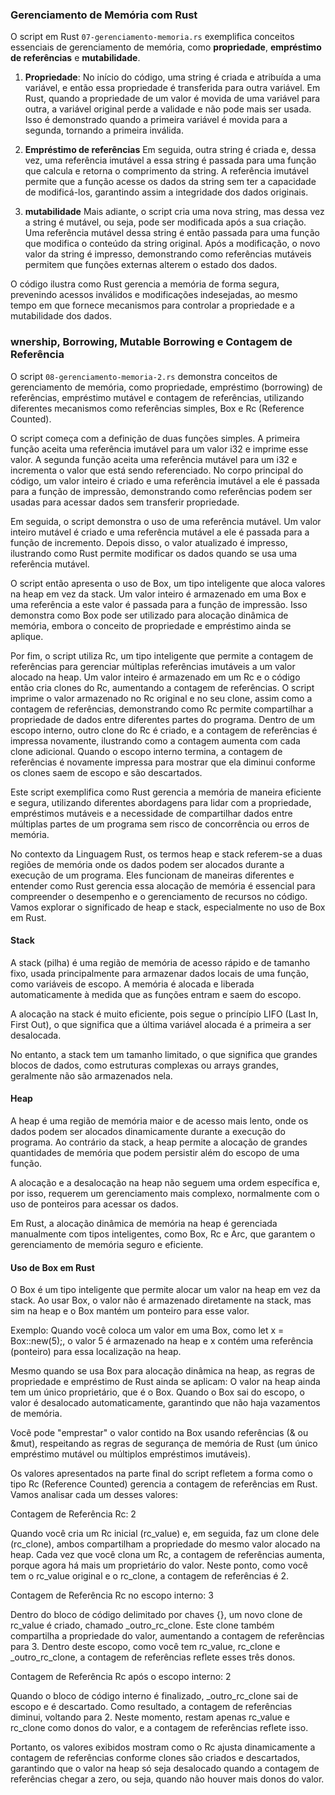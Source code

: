 ### Gerenciamento de Memória com Rust

O script em Rust `07-gerenciamento-memoria.rs` exemplifica conceitos essenciais de gerenciamento de memória, como **propriedade**, **empréstimo de referências** e **mutabilidade**.

1. **Propriedade**: No início do código, uma string é criada e atribuída a uma variável, e então essa propriedade é transferida para outra variável. Em Rust, quando a propriedade de um valor é movida de uma variável para outra, a variável original perde a validade e não pode mais ser usada. Isso é demonstrado quando a primeira variável é movida para a segunda, tornando a primeira inválida.

2. **Empréstimo de referências** Em seguida, outra string é criada e, dessa vez, uma referência imutável a essa string é passada para uma função que calcula e retorna o comprimento da string. A referência imutável permite que a função acesse os dados da string sem ter a capacidade de modificá-los, garantindo assim a integridade dos dados originais.

3. **mutabilidade** Mais adiante, o script cria uma nova string, mas dessa vez a string é mutável, ou seja, pode ser modificada após a sua criação. Uma referência mutável dessa string é então passada para uma função que modifica o conteúdo da string original. Após a modificação, o novo valor da string é impresso, demonstrando como referências mutáveis permitem que funções externas alterem o estado dos dados.

O código ilustra como Rust gerencia a memória de forma segura, prevenindo acessos inválidos e modificações indesejadas, ao mesmo tempo em que fornece mecanismos para controlar a propriedade e a mutabilidade dos dados.

### wnership, Borrowing, Mutable Borrowing e Contagem de Referência 

O script `08-gerenciamento-memoria-2.rs` demonstra conceitos de gerenciamento de memória, como propriedade, empréstimo (borrowing) de referências, empréstimo mutável e contagem de referências, utilizando diferentes mecanismos como referências simples, Box e Rc (Reference Counted).

O script começa com a definição de duas funções simples. A primeira função aceita uma referência imutável para um valor i32 e imprime esse valor. A segunda função aceita uma referência mutável para um i32 e incrementa o valor que está sendo referenciado. No corpo principal do código, um valor inteiro é criado e uma referência imutável a ele é passada para a função de impressão, demonstrando como referências podem ser usadas para acessar dados sem transferir propriedade.

Em seguida, o script demonstra o uso de uma referência mutável. Um valor inteiro mutável é criado e uma referência mutável a ele é passada para a função de incremento. Depois disso, o valor atualizado é impresso, ilustrando como Rust permite modificar os dados quando se usa uma referência mutável.

O script então apresenta o uso de Box, um tipo inteligente que aloca valores na heap em vez da stack. Um valor inteiro é armazenado em uma Box e uma referência a este valor é passada para a função de impressão. Isso demonstra como Box pode ser utilizado para alocação dinâmica de memória, embora o conceito de propriedade e empréstimo ainda se aplique.

Por fim, o script utiliza Rc, um tipo inteligente que permite a contagem de referências para gerenciar múltiplas referências imutáveis a um valor alocado na heap. Um valor inteiro é armazenado em um Rc e o código então cria clones do Rc, aumentando a contagem de referências. O script imprime o valor armazenado no Rc original e no seu clone, assim como a contagem de referências, demonstrando como Rc permite compartilhar a propriedade de dados entre diferentes partes do programa. Dentro de um escopo interno, outro clone do Rc é criado, e a contagem de referências é impressa novamente, ilustrando como a contagem aumenta com cada clone adicional. Quando o escopo interno termina, a contagem de referências é novamente impressa para mostrar que ela diminui conforme os clones saem de escopo e são descartados.

Este script exemplifica como Rust gerencia a memória de maneira eficiente e segura, utilizando diferentes abordagens para lidar com a propriedade, empréstimos mutáveis e a necessidade de compartilhar dados entre múltiplas partes de um programa sem risco de concorrência ou erros de memória.

No contexto da Linguagem Rust, os termos heap e stack referem-se a duas regiões de memória onde os dados podem ser alocados durante a execução de um programa. Eles funcionam de maneiras diferentes e entender como Rust gerencia essa alocação de memória é essencial para compreender o desempenho e o gerenciamento de recursos no código. Vamos explorar o significado de heap e stack, especialmente no uso de Box em Rust.

#### Stack

A stack (pilha) é uma região de memória de acesso rápido e de tamanho fixo, usada principalmente para armazenar dados locais de uma função, como variáveis de escopo. A memória é alocada e liberada automaticamente à medida que as funções entram e saem do escopo.

A alocação na stack é muito eficiente, pois segue o princípio LIFO (Last In, First Out), o que significa que a última variável alocada é a primeira a ser desalocada.

No entanto, a stack tem um tamanho limitado, o que significa que grandes blocos de dados, como estruturas complexas ou arrays grandes, geralmente não são armazenados nela.

#### Heap

A heap é uma região de memória maior e de acesso mais lento, onde os dados podem ser alocados dinamicamente durante a execução do programa. Ao contrário da stack, a heap permite a alocação de grandes quantidades de memória que podem persistir além do escopo de uma função.

A alocação e a desalocação na heap não seguem uma ordem específica e, por isso, requerem um gerenciamento mais complexo, normalmente com o uso de ponteiros para acessar os dados.

Em Rust, a alocação dinâmica de memória na heap é gerenciada manualmente com tipos inteligentes, como Box, Rc e Arc, que garantem o gerenciamento de memória seguro e eficiente.


#### Uso de Box em Rust

O Box é um tipo inteligente que permite alocar um valor na heap em vez da stack. Ao usar Box, o valor não é armazenado diretamente na stack, mas sim na heap e o Box mantém um ponteiro para esse valor.

Exemplo: Quando você coloca um valor em uma Box, como let x = Box::new(5);, o valor 5 é armazenado na heap e x contém uma referência (ponteiro) para essa localização na heap.

Mesmo quando se usa Box para alocação dinâmica na heap, as regras de propriedade e empréstimo de Rust ainda se aplicam: O valor na heap ainda tem um único proprietário, que é o Box. Quando o Box sai do escopo, o valor é desalocado automaticamente, garantindo que não haja vazamentos de memória.

Você pode "emprestar" o valor contido na Box usando referências (& ou &mut), respeitando as regras de segurança de memória de Rust (um único empréstimo mutável ou múltiplos empréstimos imutáveis).

Os valores apresentados na parte final do script refletem a forma como o tipo Rc (Reference Counted) gerencia a contagem de referências em Rust. Vamos analisar cada um desses valores:

Contagem de Referência Rc: 2

Quando você cria um Rc inicial (rc_value) e, em seguida, faz um clone dele (rc_clone), ambos compartilham a propriedade do mesmo valor alocado na heap. Cada vez que você clona um Rc, a contagem de referências aumenta, porque agora há mais um proprietário do valor. Neste ponto, como você tem o rc_value original e o rc_clone, a contagem de referências é 2.

Contagem de Referência Rc no escopo interno: 3

Dentro do bloco de código delimitado por chaves {}, um novo clone de rc_value é criado, chamado _outro_rc_clone. Este clone também compartilha a propriedade do valor, aumentando a contagem de referências para 3. Dentro deste escopo, como você tem rc_value, rc_clone e _outro_rc_clone, a contagem de referências reflete esses três donos.

Contagem de Referência Rc após o escopo interno: 2

Quando o bloco de código interno é finalizado, _outro_rc_clone sai de escopo e é descartado. Como resultado, a contagem de referências diminui, voltando para 2. Neste momento, restam apenas rc_value e rc_clone como donos do valor, e a contagem de referências reflete isso.

Portanto, os valores exibidos mostram como o Rc ajusta dinamicamente a contagem de referências conforme clones são criados e descartados, garantindo que o valor na heap só seja desalocado quando a contagem de referências chegar a zero, ou seja, quando não houver mais donos do valor.